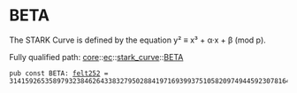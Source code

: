 # BETA

The STARK Curve is defined by the equation y² ≡ x³ + α·x + β (mod p).

Fully qualified path: [core](./core.md)::[ec](./core-ec.md)::[stark_curve](./core-ec-stark_curve.md)::[BETA](./core-ec-stark_curve-BETA.md)

<pre><code class="language-cairo">pub const BETA: <a href="core-felt252.html">felt252</a> = 3141592653589793238462643383279502884197169399375105820974944592307816406665;</code></pre>

